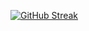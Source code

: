 [![GitHub Streak](https://github-readme-streak-stats.herokuapp.com?user=faysalhosen&theme=shadow-purple&hide_border=true&border_radius=4.8&date_format=M%20j%5B%2C%20Y%5D&card_width=1000)](https://git.io/streak-stats)
